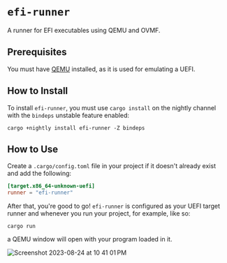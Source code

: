 # `efi-runner`

A runner for EFI executables using QEMU and OVMF.

## Prerequisites

You must have [QEMU](https://www.qemu.org/download) installed, as it is used for emulating a UEFI.

## How to Install

To install `efi-runner`, you must use `cargo install` on the nightly channel with the `bindeps` unstable feature enabled:

```shell
cargo +nightly install efi-runner -Z bindeps
```

## How to Use

Create a `.cargo/config.toml` file in your project if it doesn't already exist and add the following:

```toml
[target.x86_64-unknown-uefi]
runner = "efi-runner"
```

After that, you're good to go! `efi-runner` is configured as your UEFI target runner and whenever you run your project, for example, like so:

```shell
cargo run
```

a QEMU window will open with your program loaded in it.

![Screenshot 2023-08-24 at 10 41 01 PM](https://github.com/valentinegb/efi-runner/assets/35977727/fc01d885-45fc-4f7e-a151-e265499fb395)
